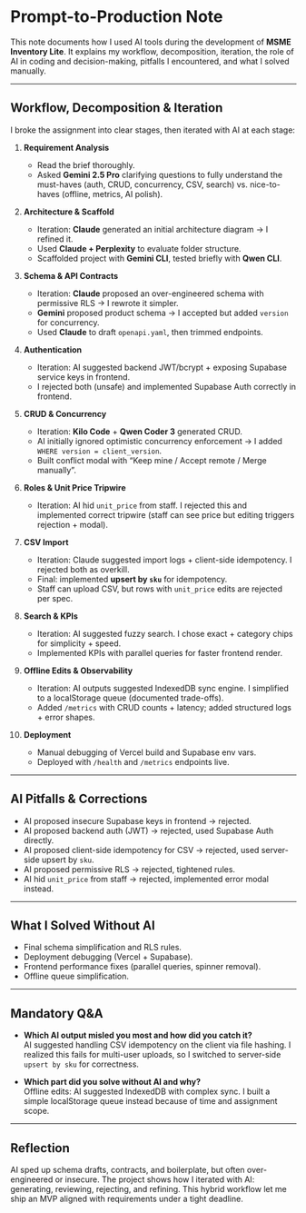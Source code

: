 # Prompt-to-Production Note 

This note documents how I used AI tools during the development of **MSME Inventory Lite**. It explains my workflow, decomposition, iteration, the role of AI in coding and decision-making, pitfalls I encountered, and what I solved manually.  

---

## Workflow, Decomposition & Iteration  

I broke the assignment into clear stages, then iterated with AI at each stage:  

1. **Requirement Analysis**  
   - Read the brief thoroughly.  
   - Asked **Gemini 2.5 Pro** clarifying questions to fully understand the must-haves (auth, CRUD, concurrency, CSV, search) vs. nice-to-haves (offline, metrics, AI polish).  

2. **Architecture & Scaffold**  
   - Iteration: **Claude** generated an initial architecture diagram → I refined it.  
   - Used **Claude + Perplexity** to evaluate folder structure.  
   - Scaffolded project with **Gemini CLI**, tested briefly with **Qwen CLI**.  

3. **Schema & API Contracts**  
   - Iteration: **Claude** proposed an over-engineered schema with permissive RLS → I rewrote it simpler.  
   - **Gemini** proposed product schema → I accepted but added `version` for concurrency.  
   - Used **Claude** to draft `openapi.yaml`, then trimmed endpoints.  

4. **Authentication**  
   - Iteration: AI suggested backend JWT/bcrypt + exposing Supabase service keys in frontend.  
   - I rejected both (unsafe) and implemented Supabase Auth correctly in frontend.  

5. **CRUD & Concurrency**  
   - Iteration: **Kilo Code** + **Qwen Coder 3** generated CRUD.  
   - AI initially ignored optimistic concurrency enforcement → I added `WHERE version = client_version`.  
   - Built conflict modal with “Keep mine / Accept remote / Merge manually”.  

6. **Roles & Unit Price Tripwire**  
   - Iteration: AI hid `unit_price` from staff. I rejected this and implemented correct tripwire (staff can see price but editing triggers rejection + modal).  

7. **CSV Import**  
   - Iteration: Claude suggested import logs + client-side idempotency. I rejected both as overkill.  
   - Final: implemented **upsert by `sku`** for idempotency.  
   - Staff can upload CSV, but rows with `unit_price` edits are rejected per spec.  

8. **Search & KPIs**  
   - Iteration: AI suggested fuzzy search. I chose exact + category chips for simplicity + speed.  
   - Implemented KPIs with parallel queries for faster frontend render.  

9. **Offline Edits & Observability**  
   - Iteration: AI outputs suggested IndexedDB sync engine. I simplified to a localStorage queue (documented trade-offs).  
   - Added `/metrics` with CRUD counts + latency; added structured logs + error shapes.  

10. **Deployment**  
    - Manual debugging of Vercel build and Supabase env vars.  
    - Deployed with `/health` and `/metrics` endpoints live.  

---

## AI Pitfalls & Corrections  

- AI proposed insecure Supabase keys in frontend → rejected.  
- AI proposed backend auth (JWT) → rejected, used Supabase Auth directly.  
- AI proposed client-side idempotency for CSV → rejected, used server-side upsert by `sku`.  
- AI proposed permissive RLS → rejected, tightened rules.  
- AI hid `unit_price` from staff → rejected, implemented error modal instead.  

---

## What I Solved Without AI  

- Final schema simplification and RLS rules.  
- Deployment debugging (Vercel + Supabase).  
- Frontend performance fixes (parallel queries, spinner removal).  
- Offline queue simplification.  

---

## Mandatory Q&A  

- **Which AI output misled you most and how did you catch it?**  
  AI suggested handling CSV idempotency on the client via file hashing. I realized this fails for multi-user uploads, so I switched to server-side `upsert by sku` for correctness.  

- **Which part did you solve without AI and why?**  
  Offline edits: AI suggested IndexedDB with complex sync. I built a simple localStorage queue instead because of time and assignment scope.  

---

## Reflection  

AI sped up schema drafts, contracts, and boilerplate, but often over-engineered or insecure. The project shows how I iterated with AI: generating, reviewing, rejecting, and refining. This hybrid workflow let me ship an MVP aligned with requirements under a tight deadline.

